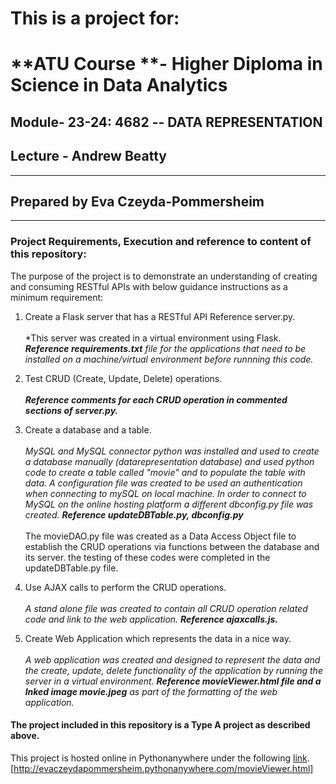 # This is a project for:
# **ATU Course **- Higher Diploma in Science in Data Analytics
## **Module**- 23-24: 4682 -- DATA REPRESENTATION
## **Lecture** - Andrew Beatty
---
##  Prepared by Eva Czeyda-Pommersheim
---
### **Project Requirements, Execution and reference to content of this repository:**

The purpose of the project is to demonstrate an understanding of creating and consuming RESTful APIs with below guidance instructions as a minimum requirement:<br>

1. Create a Flask server that has a RESTful API Reference server.py.<br><br>
*This server was created in a virtual environment using Flask. ***Reference requirements.txt*** *file for the applications that need to be installed on a machine/virtual environment before runnning this code.*<br>

2. Test CRUD (Create, Update, Delete) operations.<br><br>
***Reference comments for each CRUD operation in commented sections of server.py.***<br>

3. Create a database and a table.<br><br>
*MySQL and MySQL connector python was installed and used to create a database manually (datarepresentation database) and used python code to create a table called "movie" and to populate the table with data. A configuration file was created to be used an authentication when connecting to mySQL on local machine. In order to connect to MySQL on the online hosting platform a different dbconfig.py file was created.*
***Reference updateDBTable.py, dbconfig.py***<br><br>
The movieDAO.py file was created as a Data Access Object file to establish the CRUD operations via functions between the database and its server. the testing of these codes were completed in the updateDBTable.py file.<br>

4. Use AJAX calls to perform the CRUD operations.<br><br>
*A stand alone file was created to contain all CRUD operation related code and link to the web application.* ***Reference ajaxcalls.js.***<br>

5. Create Web Application which represents the data in a nice way.<br><br>
*A web application was created and designed to represent the data and the create, update, delete functionality of the application by running the server in a virtual environment.* ***Reference movieViewer.html file and a lnked image movie.jpeg*** *as part of the formatting of the web application.*

#### The project included in this repository is a Type A project as described above. 

This project is hosted online in Pythonanywhere under the following [link](http://evaczeydapommersheim.pythonanywhere.com/movieViewer.html). [http://evaczeydapommersheim.pythonanywhere.com/movieViewer.html]